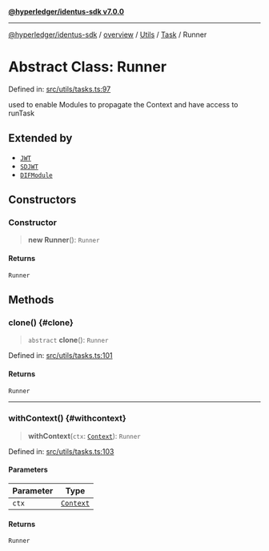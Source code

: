 [**@hyperledger/identus-sdk v7.0.0**](../../../../../../README.md)

***

[@hyperledger/identus-sdk](../../../../../../README.md) / [overview](../../../../../README.md) / [Utils](../../../README.md) / [Task](../README.md) / Runner

# Abstract Class: Runner

Defined in: [src/utils/tasks.ts:97](https://github.com/hyperledger/identus-edge-agent-sdk-ts/blob/96423ee84b124a31ce63036d9d623d1cb73a13c2/src/utils/tasks.ts#L97)

used to enable Modules to propagate the Context
and have access to runTask

## Extended by

- [`JWT`](../../../../../classes/JWT.md)
- [`SDJWT`](../../../../../classes/SDJWT.md)
- [`DIFModule`](../../../../../../plugins/internal/dif/classes/DIFModule.md)

## Constructors

### Constructor

> **new Runner**(): `Runner`

#### Returns

`Runner`

## Methods

### clone() {#clone}

> `abstract` **clone**(): `Runner`

Defined in: [src/utils/tasks.ts:101](https://github.com/hyperledger/identus-edge-agent-sdk-ts/blob/96423ee84b124a31ce63036d9d623d1cb73a13c2/src/utils/tasks.ts#L101)

#### Returns

`Runner`

***

### withContext() {#withcontext}

> **withContext**(`ctx`: [`Context`](../type-aliases/Context.md)): `Runner`

Defined in: [src/utils/tasks.ts:103](https://github.com/hyperledger/identus-edge-agent-sdk-ts/blob/96423ee84b124a31ce63036d9d623d1cb73a13c2/src/utils/tasks.ts#L103)

#### Parameters

| Parameter | Type |
| ------ | ------ |
| `ctx` | [`Context`](../type-aliases/Context.md) |

#### Returns

`Runner`
